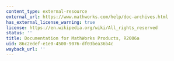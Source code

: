 ```yaml
---
content_type: external-resource
external_url: https://www.mathworks.com/help/doc-archives.html
has_external_license_warning: true
license: https://en.wikipedia.org/wiki/All_rights_reserved
status: ''
title: Documentation for MathWorks Products, R2006a
uid: 86c2edef-e1e0-4500-9076-df03bea36b4c
wayback_url: ''
---
```


